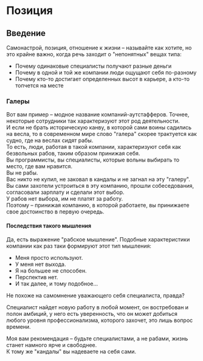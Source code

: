 # Позиция

## Введение
Самонастрой, позиция, отношение к жизни – называйте как хотите, но это крайне важно, когда речь заходит о "непонятных" вещах типа:
- Почему одинаковые специалисты получают разные деньги
- Почему в одной и той же компании люди ощущают себя по-разному
- Почему кто-то достигает определенных высот в карьере, а кто-то топчется на месте

### Галеры
Вот вам пример – модное название компаний-аутстафферов. Точнее, некоторые сотрудники так характеризуют этот род деятельности.  
И если не брать историческую канву, в которой сами воины садились на весла, то в современном мире слово "галера" скорее трактуется как судно, где на веслах сидят рабы.  
То есть, люди, работая в такой компании, характеризуют себя как безвольных рабов, таким образом принижая себя.  
Вы программисты, вы специалисты, которые вольны выбирать то место, где вам нравится.  
Вы не рабы.  
Вас никто не купил, не заковал в кандалы и не загнал на эту "галеру".  
Вы сами захотели устроиться в эту компанию, прошли собеседования, согласовали зарплату и сделали этот выбор.  
У рабов нет выбора, им не платят за работу.  
Поэтому – принижая компанию, в которой работаете, вы принижаете свое достоинство в первую очередь.  

#### Последствия такого мышления
Да, есть выражение "рабское мышление". Подобные характеристики компании как раз таки формируют этот тип мышления:  
- Меня просто используют.  
- У меня нет выхода.  
- Я на большее не способен.  
- Перспектив нет.
- И так далее, и тому подобное...

Не похоже на самомнение уважающего себя специалиста, правда?

Специалист найдет новую работу в любой момент, он востребован и полон амбиций, у него есть уверенность, что он может добиться любого уровня профессионализма, которого захочет, это лишь вопрос времени.  

Моя вам рекомендация – будьте специалистами, а не рабами, жизнь станет намного ярче и свободнее.  
К тому же "кандалы" вы надеваете на себя сами.  
